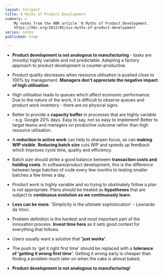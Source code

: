 ```yaml
---
layout: fullpost
title: 6 Myths of Product Development
summary: >
    My notes from the HBR article '6 Myths of Product Development. 
    https://hbr.org/2012/05/six-myths-of-product-development
series: notes
published: true

---
```




* **Product development is not analogous to manufacturing** - tasks are (mostly) highly variable and not predictable. Adopting a factory approach to product development is counter-productive.

* Product quality decreases when resource utilisation is pushed close to 100% by management. **Managers don't appreciate the negative impact of high utilisation**.

* High utilisation leads to queues which affect economic performance. Due to the nature of the work, it is difficult to observe queues and product work inventory - there are no physical signs. 

* Better to provide a **capacity buffer** in processes that are highly variable - e.g. Google 20% days. Easy to say, not so easy to implement!  Better to target teams and managers on productive outcome rather than high resource utilisation.

* A **reduction in active work** can help to sharpen focus, as can **making WIP visible**. **Reducing batch size** cuts WIP and speeds up feedback which improves cycle time, quality and efficiency.

* Batch size should strike a good balance between **transaction costs and holding costs**. In software/product development, this is the difference between large batches of code every few months to testing smaller batches a few times a day.

* Product work is highly variable and so trying to obstinately follow a plan is not appropriate. Plans should be treated as **hypotheses** that are subject to **continuous evolution as we continuously learn**.

* **Less can be more**. 'Simplicity is the ultimate sophistication' - Leonardo da Vinci.

* Problem definition is the hardest and most important part of the innovation process. **Invest time here** as it sets good context for everything that follows.

* Users usually want a solution that **'just works'**. 

* The push to 'get it right first time' should be replaced with a **tolerance of 'getting it wrong first time'**. Getting it wrong early is cheaper than finding a problem much later on when the cake is almost baked.

* **Product development is not analogous to manufacturing!**

















